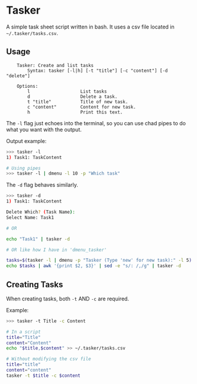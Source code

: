 # Tasker

A simple task sheet script written in bash. It uses a csv file located in `~/.tasker/tasks.csv`.

## Usage

```
    Tasker: Create and list tasks
        Syntax: tasker [-l|h] [-t "title"] [-c "content"] [-d "delete"]

    Options:
        l                   List tasks
        d                   Delete a task.
        t "title"           Title of new task.
        c "content"         Content for new task.
        h                   Print this text.

```

The `-l` flag just echoes into the terminal, so you can use chad pipes to do what you want with the output.

Output example:

```bash
>>> tasker -l
1) Task1: TaskContent

# Using pipes
>>> tasker -l | dmenu -l 10 -p "Which task"
```

The `-d` flag behaves similarly.

```bash
>>> tasker -d
1) Task1: TaskContent

Delete Which? (Task Name):
Select Name: Task1

# OR

echo "Task1" | tasker -d

# OR like how I have in 'dmenu_tasker'

tasks=$(tasker -l | dmenu -p "Tasker (Type 'new' for new task):" -l 5)
echo $tasks | awk '{print $2, $3}' | sed -e "s/: /,/g" | tasker -d
```

## Creating Tasks

When creating tasks, both `-t` AND `-c` are required.

Example:

```bash
>>> tasker -t Title -c Content

# In a script
title="Title"
content="Content"
echo "$title,$content" >> ~/.tasker/tasks.csv

# Without modifying the csv file
title="title"
content="content"
tasker -t $title -c $content
```